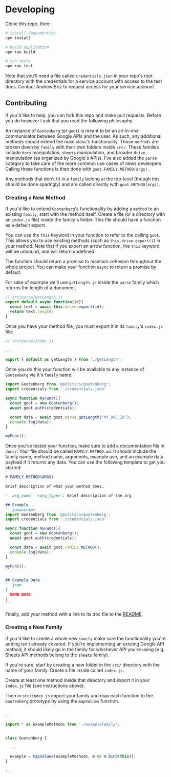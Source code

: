 # Developing

Clone this repo, then:

```bash
# install dependencies
npm install

# build application
npm run build

# run tests
npm run test
```

Note that you'll need a file called `credentials.json` in your repo's root directory with the credentials for a service account with access to the test docs. Contact Andrew Briz to request access for your service account.

## Contributing

If you'd like to help, you can fork this repo and make pull requests. Before you do however I ask that you read the following philosophy.

An instance of `Gootenberg` (or `goot`) is meant to be an all-in-one communicator between Google APIs and the user. As such, any additional methods should extend the main class's functionality. Those `methods` are broken down by `family` with their own folders inside `src/`. These families include `docs` manipulation, `sheets` manipulation, and broader `drive` manipulation (as organized by Google's APIs). I've also added the `parse` category to take care of the more common use cases of news developers. Calling these functions is then done with `goot.FAMILY.METHOD(args)`.

Any methods that don't fit in a `family` belong at the top-level (though this should be done sparingly) and are called directly with `goot.METHOD(args)`.

### Creating a New Method
If you'd like to extend `Gootenberg`'s functionality by adding a `method` to an existing `family`, start with the method itself. Create a file (or a directory with an `index.js` file) inside the family's folder. This file should have a function as a default export.

You can use the `this` keyword in your function to refer to the calling `goot`. This allows you to use existing methods (such as `this.drive.export()`) in your method. Note that if you export an arrow function, the `this` keyword will be unbound, and will return undefined.

The function should return a promise to maintain cohesion throughout the whole project. You can make your function `async` to return a promise by default.

For sake of example we'll use `getLength.js` inside the `parse` family which returns the length of a document.

```javascript
// src/parse/getLength.js
export default async function(id){
  const text = await this.drive.export(id);
  return text.length;
}
```

Once you have your method file, you must export it in its `family`'s `index.js` file:

```javascript
// src/parse/index.js

...

export { default as getLength } from './getLength';
```

Once you do this your function will be available to any instance of `Gootenberg` via it's `family` name:

```javascript
import Gootenberg from '@politico/gootenberg';
import credentials from './credentials.json'

async function myFunc(){
  const goot = new Gootenberg();
  await goot.auth(credentials);

  const data = await goot.parse.getLength('MY_DOC_ID');
  console.log(data);
}

myFunc();
```

Once you've tested your function, make sure to add a documentation file in `docs/`. Your file should be called `FAMILY.METHOD.md`. It should include the family name, method name, arguments, example use, and an example data payload if it returns any data. You can use the following template to get you started:

````markdown
# FAMILY.METHOD(ARGS)

Brief description of what your method does.

- `arg_name` `<arg_type>`: Brief description of the arg

## Example
```javascript
import Gootenberg from '@politico/gootenberg';
import credentials from './credentials.json'

async function myFunc(){
  const goot = new Gootenberg();
  await goot.auth(credentials);

  const data = await goot.FAMILY.METHOD();
  console.log(data);
}

myFunc();
```

## Example Data
```json
[
  SOME DATA
]
```
````

Finally, add your method with a link to its doc file to the [README](../README.md).

### Creating a New Family
If you'd like to create a whole new `family` make sure the functionality you're adding isn't already covered. If you're implementing an existing Google API method, it should likely go in the family for whichever API you're using (e.g. Sheets API methods belong to the `sheets` family).

If you're sure, start by creating a new folder in the `src/` directory with the name of your family. Create a file inside called `index.js`.

Create at least one method inside that directory and export it in your `index.js` file (see instructions above).

Then in `src/index.js` import your family and map each function to the `Gootenberg` prototype by using the `mapValues` function.

```javascript

...

import * as exampleMethods from './exampleFamily';


class Gootenberg {

  ...

  example = mapValues(exampleMethods, m => m.bind(this));
}

...

```
